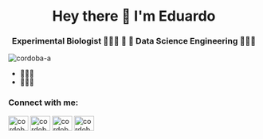 <h1 align="center">Hey there 👋 I'm Eduardo</h1>
<h3 align="center">Experimental Biologist  👨🏻‍🔬 🌱 🔬  Data Science Engineering  🧑🏻‍💻 </h3>

<p align="left"> <img src="https://komarev.com/ghpvc/?username=cordoba-a&label=Profile%20views&color=0e75b6&style=flat" alt="cordoba-a" /> </p>

- 👨🏻‍🔬
- 🧑🏻‍💻 


<h3 align="left">Connect with me:</h3>
<p align="left">
<a href="https://www.instagram.com/stam_am/" target="blank"><img align="center" src="https://raw.githubusercontent.com/rahuldkjain/github-profile-readme-generator/master/src/images/icons/Social/instagram.svg" alt="cordobaarango" height="30" width="40" /></a>
<a href="https://www.youtube.com/@eduardocordobavlog" target="blank"><img align="center" src="https://raw.githubusercontent.com/rahuldkjain/github-profile-readme-generator/master/src/images/icons/Social/youtube.svg" alt="cordobaarango" height="30" width="40" /></a>
<a href="https://www.linkedin.com/in/eduardocordobaa/" target="blank"><img align="center" src="https://raw.githubusercontent.com/rahuldkjain/github-profile-readme-generator/master/src/images/icons/Social/linked-in-alt.svg" alt="cordobaarango" height="30" width="40" /></a>
<a href="https://x.com/yayo_coae" target="blank"><img align="center" src="https://raw.githubusercontent.com/rahuldkjain/github-profile-readme-generator/master/src/images/icons/Social/twitter.svg" alt="cordobaarango" height="30" width="40" /></a>
</p>

<!-- 
<h3 align="left">Languages and Tools:</h3>
<p align="left"> 
  <a href="https://pandas.pydata.org/" target="_blank" rel="noreferrer"> 
    <img src="https://upload.wikimedia.org/wikipedia/commons/0/0f/Original_Ferris.svg" alt="pandas" width="40" height="40"/> 
  </a> 
  <a href="https://www.python.org" target="_blank" rel="noreferrer"> 
    <img src="https://raw.githubusercontent.com/devicons/devicon/master/icons/python/python-original.svg" alt="python" width="40" height="40"/> 
  </a> 
  <a href="https://scikit-learn.org/" target="_blank" rel="noreferrer"> 
    <img src="https://upload.wikimedia.org/wikipedia/commons/0/05/Scikit_learn_logo_small.svg" alt="scikit_learn" width="40" height="40"/> 
</p>
-->

<!--  <p align="center"> <img src=https://github-readme-stats.vercel.app/api?username=ellie-sleightholm&show_icons=true alt=rahuldkjain /> </p> -->
